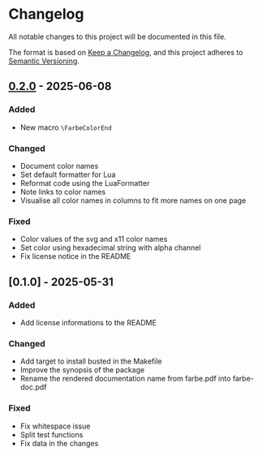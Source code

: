 # Changelog

All notable changes to this project will be documented in this file.

The format is based on [Keep a Changelog](https://keepachangelog.com/en/1.1.0/),
and this project adheres to [Semantic Versioning](https://semver.org/spec/v2.0.0.html).

## [0.2.0] - 2025-06-08

### Added
- New macro `\FarbeColorEnd`

### Changed
- Document color names
- Set default formatter for Lua
- Reformat code using the LuaFormatter
- Note links to color names
- Visualise all color names in columns to fit more names on one page

### Fixed
- Color values of the svg and x11 color names
- Set color using hexadecimal string with alpha channel
- Fix license notice in the README


## [0.1.0] - 2025-05-31

### Added
- Add license informations to the README

### Changed
- Add target to install busted in the Makefile
- Improve the synopsis of the package
- Rename the rendered documentation name from farbe.pdf into farbe-doc.pdf

### Fixed
- Fix whitespace issue
- Split test functions
- Fix data in the changes


[0.2.0]: https://github.com/Josef-Friedrich/farbe/compare/v0.1.0..v0.2.0

<!-- generated by git-cliff -->
